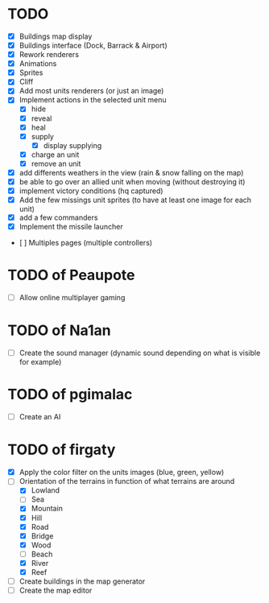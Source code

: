 TODO
====

- [x] Buildings map display
- [x] Buildings interface (Dock, Barrack & Airport)
- [x] Rework renderers
- [x] Animations
- [x] Sprites
- [x] Cliff
- [x] Add most units renderers (or just an image)
- [x] Implement actions in the selected unit menu
    - [x] hide
    - [x] reveal
    - [x] heal
    - [x] supply
        - [x] display supplying
    - [x] charge an unit
    - [x] remove an unit
- [x] add differents weathers in the view (rain & snow falling on the map)
- [x] be able to go over an allied unit when moving (without destroying it)
- [x] implement victory conditions (hq captured)
- [x] Add the few missings unit sprites (to have at least one image for each unit)
- [x] add a few commanders
- [x] Implement the missile launcher
- [ ] Multiples pages (multiple controllers)


TODO of Peaupote
====

- [ ] Allow online multiplayer gaming


TODO of Na1an
====

- [ ] Create the sound manager (dynamic sound depending on what is visible for example)


TODO of pgimalac
====

- [ ] Create an AI


TODO of firgaty
====

- [x] Apply the color filter on the units images (blue, green, yellow)
- [ ] Orientation of the terrains in function of what terrains are around
    - [x] Lowland
    - [ ] Sea
    - [x] Mountain
    - [x] Hill
    - [x] Road
    - [x] Bridge
    - [x] Wood
    - [ ] Beach
    - [x] River
    - [x] Reef
- [ ] Create buildings in the map generator
- [ ] Create the map editor
